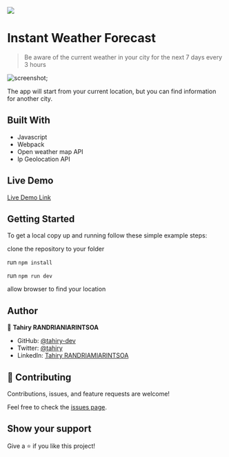 ![](https://img.shields.io/badge/Microverse-blueviolet)

# Instant Weather Forecast

> Be aware of the current weather in your city for the next 7 days every 3 hours

![screenshot](https://user-images.githubusercontent.com/47100064/110806783-733b4680-8293-11eb-8b70-f423ba265579.png);

The app will start from your current location,  but you can find information for another city.

## Built With

- Javascript
- Webpack
- Open weather map API
- Ip Geolocation API

## Live Demo

[Live Demo Link](https://livedemo.com)


## Getting Started

To get a local copy up and running follow these simple example steps:

clone the repository to your folder

run ``` npm install ```

run ``` npm run dev ```

allow browser to find your location

## Author

👤 **Tahiry RANDRIANIARINTSOA**

- GitHub: [@tahiry-dev](https://github.com/tahiry-dev)
- Twitter: [@tahiry](https://twitter.com/Tahiry94825074)
- LinkedIn: [Tahiry RANDRIAMIARINTSOA](https://www.linkedin.com/in/tahiry-randriamiarintsoa/)


## 🤝 Contributing

Contributions, issues, and feature requests are welcome!

Feel free to check the [issues page](https://github.com/tahiry-dev/instant-weather-forecast/issues).

## Show your support

Give a ⭐️ if you like this project!

